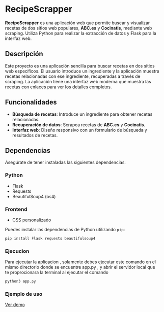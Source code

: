 # RecipeScrapper

**RecipeScrapper** es una aplicación web que permite buscar y visualizar recetas de dos sitios web populares, **ABC.es** y **Cocinatis**, mediante web scraping. Utiliza Python para realizar la extracción de datos y Flask para la interfaz web.

## Descripción

Este proyecto es una aplicación sencilla para buscar recetas en dos sitios web específicos. El usuario introduce un ingrediente y la aplicación muestra recetas relacionadas con ese ingrediente, recuperadas a través de scraping. La aplicación tiene una interfaz web moderna que muestra las recetas con enlaces para ver los detalles completos.

## Funcionalidades

- **Búsqueda de recetas**: Introduce un ingrediente para obtener recetas relacionadas.
- **Recuperación de datos**: Scrapea recetas de **ABC.es** y **Cocinatis**.
- **Interfaz web**: Diseño responsivo con un formulario de búsqueda y resultados de recetas.

## Dependencias

Asegúrate de tener instaladas las siguientes dependencias:

### Python

- Flask
- Requests
- BeautifulSoup4 (bs4)

### Frontend

- CSS personalizado

Puedes instalar las dependencias de Python utilizando `pip`:

```bash
pip install Flask requests beautifulsoup4 
```

### Ejecucion

Para ejecutar la aplicacion , solamente debes ejecutar este comando en el mismo directorio donde se encuentre app.py , y abrir el servidor local que te proprocionara la terminal al ejecutar el comando
```bash
python3 app.py
```
### Ejemplo de uso 

[Ver demo](https://github.com/juanhdezz/recetas/blob/main/static/imagenes/grabacion_recipescrapper.webm)

